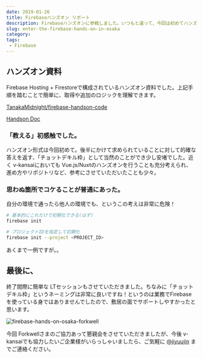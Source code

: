 ```yaml
---
date: 2019-01-26
title: Firebaseハンズオン リポート
description: Firebaseハンズオンに参戦しました。いつもと違って、今回は初めてハンズオン形式。「教える」ということに挑戦します。
slug: enter-the-firebase-hands-on-in-osaka
category: 
tags: 
 - Firebase
---
```


## ハンズオン資料

Firebase Hosting + Firestoreで構成されているハンズオン資料でした。上記手順を踏むことで簡単に、取得や追加のロジックを理解できます。

<a class="link-preview" href="https://github.com/TanakaMidnight/firebase-handson-code">TanakaMidnight/firebase-handson-code</a>

<a class="link-preview" href="https://handson-doc.firebaseapp.com/">Handson Doc</a>

### 「教える」初感触でした。

ハンズオン形式は今回初めて。後半にかけて求められていることに対して的確な答えを返す、「チョットデキル枠」として当然のことができ少し安堵でした。近く v-kansaiにおいても Vue.js/Nuxtのハンズオンを行うことも充分考えられ、進め方やリポジトリなど、参考にさせていただいたことも少々。

### 思わぬ箇所でコケることが普通にあった。

自分の環境で通ったら他人の環境でも、というこの考えは非常に危険！

```bash
# 基本的にこれだけで初期化できる(はず)
firebase init

# プロジェクトIDを指定して初期化
firebase init --project <PROJECT_ID>
```

あくまで一例ですが。。

## 最後に、

終了間際に簡単な LTセッションもさせていただきました。ちなみに「チョットデキル枠」というネーミングは非常に良いですね！というのは業務でFirebaseを使っている身ではありませんでしたので、敷居の面でサポートしやすかったと思います。

![firebase-hands-on-osaka-forkwell](//images.ctfassets.net/gzkue3szf85p/2jhiuyz5QfqZWRnSql7aI/9f88783a6ddd5109944a46d45b501ca2/IMG_3316.JPG)

今回 Forkwellさまのご協力あって懇親会をさせていただきましたが、今後 v-kansaiでも協力したいご企業様がいらっしゃいましたら、ご気軽に [@jiyuujin](https://twitter.com/jiyuujinlab) までご連絡ください。
